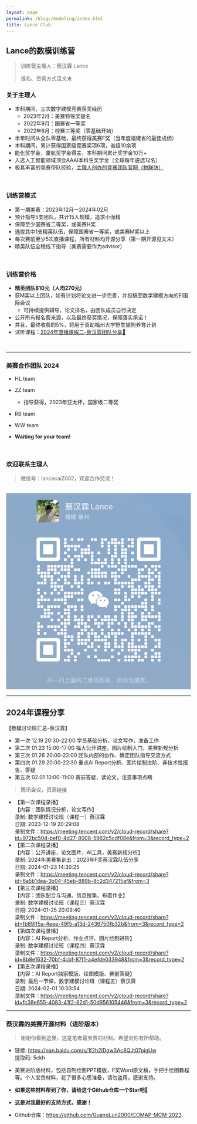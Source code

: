 ```yaml
---
layout: page
permalink: /blogs/modeling/index.html
title: Lance Club
---
```


## Lance的数模训练营

> 训练营主理人：蔡汉霖 Lance
>
> 报名、咨询方式见文末

### 关于主理人

- 本科期间，三次数学建模竞赛获奖经历
    - 2023年2月：美赛特等奖提名
    - 2022年9月：国赛省一等奖
    - 2022年6月：校赛三等奖（零基础开始）
- 半年时间从全队零基础，最终获得美赛F奖（当年度福建省的最佳成绩）
- 本科期间，累计获得国家级竞赛奖项6项，省级10余项
- 能化奖学金，厦航奖学金得主，本科期间累计奖学金10万+
- 入选人工智能领域顶会AAAI本科生奖学金（全球每年遴选12名）
- 极其丰富的竞赛带队经验，[主理人创办的竞赛团队官网（物联防）](https://fzuiot.site/)

<br>

### 训练营模式

- 第一期美赛：2023年12月—2024年02月
- 预计指导5支团队，共计15人规模，追求小而精
- 保障至少国赛省二等奖，或美赛H奖
- 选拔其中1支精英队伍，保障国赛省一等奖，或美赛M奖以上
- 每次赛前至少5次直播课程，所有材料均开源分享（第一期开源见文末）
- 精英队伍全程线下指导（美赛需要作为advisor）

<br>

### 训练营价格

- **精英团队810元（人均270元）**
- 获M奖以上团队，如有计划将论文进一步完善，并投稿至数学建模方向的EI国际会议
  - 可持续提供辅导，论文排名，由团队成员自行决定
- 公开所有报名费来源，以及最终获奖情况，保障落实承诺！
- 并且，最终收费的5%，将用于资助福州大学野生猫狗养育计划
- 试听课程：[2024年直播课程二-蔡汉霖团队分享🔗](https://meeting.tencent.com/user-center/shared-record-info?id=6a5b1dea-3b04-45eb-889b-8c2d347215af&from=3)

<br>

---

### 美赛合作团队 2024

- HL team
- ZZ team
  - 指导获得，2023年亚太杯，国家级二等奖

- RB team
- WW team
- **Waiting for your team!**

<br>

### 欢迎联系主理人

> 微信号：lancecai2002，欢迎合作交流！
>

<br>![wechat](to-do-list/wechat.png)

---

## 2024年课程分享

【数模讨论班汇总-蔡汉霖】

- 第一次 12.19 20:30-22:00 学员基础分析，论文写作，准备工作
- 第二次 01.23 15:00-17:00  福大公开讲座，图片绘制入门，美赛新规分析
- 第三次 01.26 20:00-22:00 团队内部的协作、确定团队指导交流方式
- 第四次 01.29 20:00-22:30 重点AI Report分析、图片绘制进阶、非技术性报告、答疑
- 第五次 02.01 10:00-11:00 赛前答疑，读论文，注意事项点睛

> 腾讯会议，资源链接

- 【第一次课程录播】<br>
  【内容：团队情况分析，论文写作】<br>
  录制: 数学建模讨论班（课程一）蔡汉霖<br>
  日期: 2023-12-19 20:29:08<br>录制文件：https://meeting.tencent.com/v2/cloud-record/share?id=972bc50d-bef0-4d27-8008-5962c5cdf08e&from=3&record_type=2
- 【第二次课程录播】<br>
  【内容：公开讲座，论文图片，AI工具，美赛新规分析】<br>
  录制: 2024年美赛集训五：2023年F奖蔡汉霖队伍分享<br>
  日期: 2024-01-23 14:30:25<br>
  录制文件：https://meeting.tencent.com/v2/cloud-record/share?id=6a5b1dea-3b04-45eb-889b-8c2d347215af&from=3
- 【第三次课程录播】<br>
  【内容：团队配合与沟通、信息搜集、布置作业】<br>
  录制: 数学建模讨论班（课程三）蔡汉霖<br>
  日期: 2024-01-25 20:09:40<br>
  录制文件：https://meeting.tencent.com/v2/cloud-record/share?id=fb89ff5a-4eee-49f5-a13d-2436750fb32b&from=3&record_type=2
- 【第四次课程录播】<br>
  【内容：AI Report分析、作业点评、图片绘制进阶】<br>
  录制: 数学建模讨论班（课程四）蔡汉霖<br>
  录制文件：https://meeting.tencent.com/v2/cloud-record/share?id=8b8e1632-70bf-4cbf-87f1-a4efde033948&from=3&record_type=2
- 【第五次课程录播】<br>
  【内容：AI Report独家模版、绘图模版、赛前答疑】<br>
  录制: 最后一节课，数学建模讨论班（课程五）蔡汉霖<br>
  日期: 2024-02-01 10:03:54<br>
  录制文件：https://meeting.tencent.com/v2/cloud-record/share?id=fc38e655-4083-41f2-82d1-50d956105446&from=3&record_type=2

---

### 蔡汉霖的美赛开源材料（进阶版本）

> 谢谢你看到这里，这是笔者最宝贵的材料。希望对你有所帮助。

- 链接: https://pan.baidu.com/s/1f2h2IDqw3Ac8QJt07pigUw<br>提取码: 5ckh
- 美赛进阶版材料，包括自制绘图PPT模版，F奖Word原文稿，手把手绘图教程等。个人宝贵材料，花了很多心思准备，请勿盗用，感谢支持。

- **如果这些材料帮到了你，请给这个Github仓库一个Star吧🥳**
- **这是对我最好的支持方式，感谢！**
- Github仓库：https://github.com/GuangLun2000/COMAP-MCM-2023
